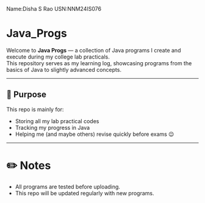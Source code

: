 Name:Disha S Rao
USN:NNM24IS076
# Java_Progs

Welcome to **Java Progs** — a collection of Java programs I create and execute during my college lab practicals.  
This repository serves as my learning log, showcasing programs from the basics of Java to slightly advanced concepts.

---

## 🎯 Purpose
This repo is mainly for:
- Storing all my lab practical codes
- Tracking my progress in Java
- Helping me (and maybe others) revise quickly before exams 😉

---
# ✏️ Notes
- All programs are tested before uploading.
- This repo will be updated regularly with new programs.
